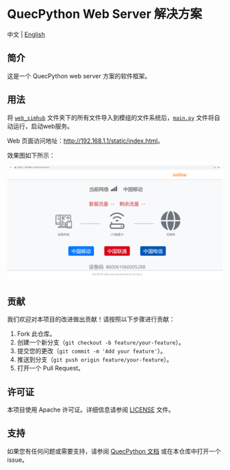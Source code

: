 # QuecPython Web Server 解决方案

中文 | [English](README.MD)

## 简介

这是一个 QuecPython web  server 方案的软件框架。

## 用法

将 [`web_simhub`](./web_simhub) 文件夹下的所有文件导入到模组的文件系统后，[`main.py`](./web_simhub/main.py) 文件将自动运行，启动web服务。

Web 页面访问地址：<http://192.168.1.1/static/index.html>。

效果图如下所示：

![](./webpage.png)

## 贡献

我们欢迎对本项目的改进做出贡献！请按照以下步骤进行贡献：

1. Fork 此仓库。
2. 创建一个新分支（`git checkout -b feature/your-feature`）。
3. 提交您的更改（`git commit -m 'Add your feature'`）。
4. 推送到分支（`git push origin feature/your-feature`）。
5. 打开一个 Pull Request。

## 许可证

本项目使用 Apache 许可证。详细信息请参阅 [LICENSE](LICENSE) 文件。

## 支持

如果您有任何问题或需要支持，请参阅 [QuecPython 文档](https://python.quectel.com/doc) 或在本仓库中打开一个 issue。